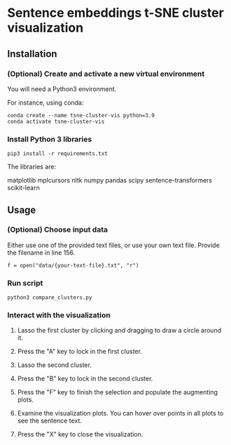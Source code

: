 # Sentence embeddings t-SNE cluster visualization

## Installation

### (Optional) Create and activate a new virtual environment

You will need a Python3 environment.

For instance, using conda:

```
conda create --name tsne-cluster-vis python=3.9
conda activate tsne-cluster-vis
```

### Install Python 3 libraries

```
pip3 install -r requirements.txt
```

The libraries are:

matplotlib
mplcursors
nltk
numpy
pandas
scipy
sentence-transformers
scikit-learn

## Usage

### (Optional) Choose input data

Either use one of the provided text files, or use your own text file. Provide the filename in line 156.

```
f = open("data/{your-text-file}.txt", "r")
 ```

### Run script

```
python3 compare_clusters.py
```

### Interact with the visualization

1. Lasso the first cluster by clicking and dragging to draw a circle around it.

1. Press the "A" key to lock in the first cluster.

1. Lasso the second cluster.

1. Press the "B" key to lock in the second cluster.

1. Press the "F" key to finish the selection and populate the augmenting plots.

1. Examine the visualization plots. You can hover over points in all plots to see the sentence text.

1. Press the "X" key to close the visualization.
